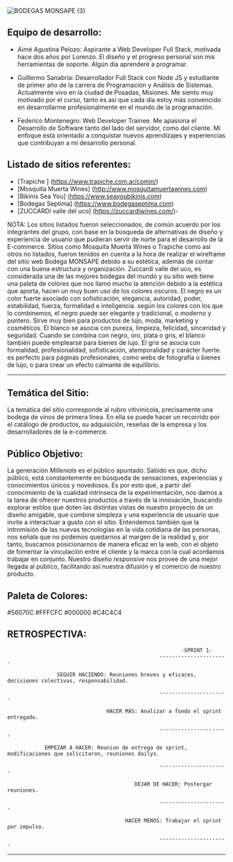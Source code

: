 ![BODEGAS MONSAPE (3)](https://user-images.githubusercontent.com/84512369/126018773-242cda44-d917-4ef6-a7b0-5c8a25403b42.png)


## Equipo de desarrollo:

- Aimé Agustina Pelozo: Aspirante a Web Developer Full Stack, motivada hace dos años por Lorenzo. El diseño y el progreso personal son mis herramientas de soporte. Algún dia aprenderé a programar.

- Guillermo Sanabria: Desarrollador Full Stack con Node JS y estudiante de primer año de la carrera de Programación y Análisis de Sistemas. Actualmente vivo en la ciudad de Posadas, Misiones. Me siento muy motivado por el curso, tanto es así que cada día estoy más convencido en desarrollarme profesionalmente en el mundo de la programación. 

- Federico Montenegro: Web Developer Trainee. Me apasiona el Desarrollo de Software tanto del lado del servidor, como del cliente. Mi enfoque está orientado a conquistar nuevos aprendizajes y experiencias que contribuyan a mi desarrollo personal. 

## Listado de sitios referentes:

- [Trapiche ] (https://www.trapiche.com.ar/comin/)
- [Mosquita Muerta Wines] (http://www.mosquitamuertawines.com)
- [Bikinis Sea You] (https://www.seayoubikinis.com)
- [Bodegas Septima] (https://www.bodegaseptima.com)
- [ZUCCARDI valle del uco] (https://zuccardiwines.com/)-

NOTA: Los sitios listados fueron seleccionados, de común acuerdo por los integrantes del grupo, con base en la búsqueda de alternativas de diseño y experiencia de usuario que pudieran servir de norte para el desarrollo de la E-commerce.
Sitios como Mosquita Muerta Wines o Trapiche como asi otros no listados, fueron tenidos en cuenta a la hora de realizar el wireframe del sitio web Bodega MONSAPE debido a su estética, además de contar con una buena estructura y organización.
Zuccardi valle del uco, es considerada una de las mejores bodegas del mundo y su sitio web tiene una paleta de colores que nos llamó mucho la atención debido a la estética que aporta, hacen un muy buen uso de los colores oscuros.
El negro es un color fuerte asociado con sofisticación, elegancia, autoridad, poder, estabilidad, fuerza, formalidad e inteligencia. según los colores con los que lo combinemos, el negro puede ser elegante y tradicional, o moderno y puntero. Sirve muy bien para productos de lujo, moda, marketing y cosméticos.
El blanco se asocia con pureza, limpieza, felicidad, sinceridad y seguridad. Cuando se combina con negro, oro, plata o gris, el blanco también puede emplearse para bienes de lujo.
El gris se asocia con formalidad, profesionalidad, sofisticación, atemporalidad y carácter fuerte. es perfecto para páginas profesionales, como webs de fotografía o bienes de lujo, o para crear un efecto calmante de equilibrio.

<!-- --------------------------------------------------------------- -->
___

## Temática del Sitio:

La temática del sitio corresponde al rubro vitivinícola, precisamente una bodega de vinos de primera línea. En ella se puede hacer un recorrido por el catálogo de productos, su adquisición, reseñas de la empresa y los desarrolladores de la e-commerce.

## Público Objetivo:

La generación *Millenials* es el público apuntado. Sabido es que, dicho público, está constantemente en búsqueda de sensaciones, experiencias y conocimientos únicos y novedosos. Es por esto que, a partir del conocimiento de la cualidad intrínseca de la experimentación, nos damos a la tarea de ofrecer nuestros productos a través de la innovación, buscando explorar estilos que doten las distintas vistas de nuestro proyecto de un diseño amigable, que combine simpleza y una experiencia de usuario que invite a interactuar a gusto con el sitio. Entendemos también que la intromisión de las nuevas tecnologías en la vida cotidiana de las personas, nos señala que no podemos quedarnos al margen de la realidad y, por tanto, buscamos posicionarnos de manera eficaz en la web, con el objeto de fomentar la vinculación entre el cliente y la marca con la cual acordamos trabajar en conjunto. Nuestro diseño *responsive* nos provee de una mejor llegada al público, facilitando así nuestra difusión y el comercio de nuestro producto.


## Paleta de Colores: 
#56070C
#FFFCFC
#000000
#C4C4C4
 

 ## RETROSPECTIVA:                                  
 
                                                            -SPRINT 1-
                                                     ----------------------

                    SEGUIR HACIENDO: Reuniones breves y eficaces, decisiones colectivas, responsabilidad.

                                                     ---------------------- 

                                    HACER MÁS: Analizar a fondo el sprint entregado.
                       
                                                     ----------------------

                EMPEZAR A HACER: Reunion de entrega de sprint, modificaciones que solicitaron, reuniones dailys.

                                                     ----------------------   

                                             DEJAR DE HACER: Postergar reuniones.

                                                     ----------------------

                                          HACER MENOS: Trabajar el sprint por impulso.

                                                     ----------------------

<!-- --------------------------------------------------------------------- -->
___

